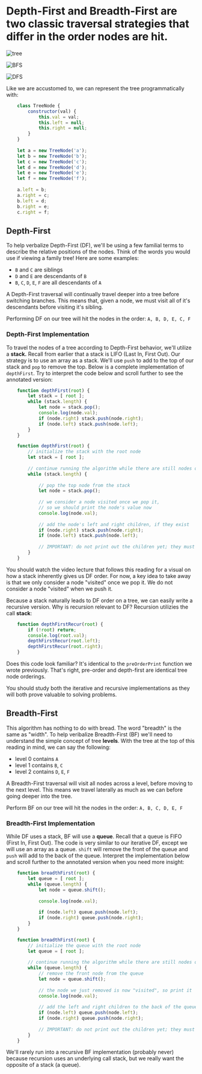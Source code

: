 # **Depth-First** and **Breadth-First** are two classic traversal strategies that differ in the order nodes are hit.
![tree](https://s3-us-west-1.amazonaws.com/appacademy-open-assets/data_structures_algorithms/trees/images/graph_a.png)

![BFS](https://www3.cs.stonybrook.edu/~skiena/combinatorica/animations/anim/bfs.gif)

![DFS](https://www3.cs.stonybrook.edu/~skiena/combinatorica/animations/anim/dfs.gif)

Like we are accustomed to, we can represent the tree programmatically with:

```js
    class TreeNode {
        constructor(val) {
            this.val = val;
            this.left = null;
            this.right = null;
        }
    }
    
    let a = new TreeNode('a');
    let b = new TreeNode('b');
    let c = new TreeNode('c');
    let d = new TreeNode('d');
    let e = new TreeNode('e');
    let f = new TreeNode('f');
    
    a.left = b;
    a.right = c;
    b.left = d;
    b.right = e;
    c.right = f;
```

Depth-First
-----------

To help verbalize Depth-First (DF), we'll be using a few familial terms to describe the relative positions of the nodes. Think of the words you would use if viewing a family tree! Here are some examples:

* `B` and `C` are siblings
* `D` and `E` are descendants of `B`
* `B`, `C`, `D`, `E`, `F` are all descendants of `A`

A Depth-First traversal will continually travel deeper into a tree before switching branches. This means that, given a node, we must visit all of it's descendants before visiting it's sibling.

Performing DF on our tree will hit the nodes in the order: `A, B, D, E, C, F`

### Depth-First Implementation

To travel the nodes of a tree according to Depth-First behavior, we'll utilize a **stack.** Recall from earlier that a stack is LIFO (Last In, First Out). Our strategy is to use an array as a stack. We'll use `push` to add to the top of our stack and `pop` to remove the top. Below is a complete implementation of `depthFirst`. Try to interpret the code below and scroll further to see the annotated version:

```js
    function depthFirst(root) {
        let stack = [ root ];
        while (stack.length) {
            let node = stack.pop();
            console.log(node.val);
            if (node.right) stack.push(node.right);
            if (node.left) stack.push(node.left);
        }
    }

    function depthFirst(root) {
        // initialize the stack with the root node
        let stack = [ root ];
    
        // continue running the algorithm while there are still nodes on the stack
        while (stack.length) {
    
            // pop the top node from the stack
            let node = stack.pop();
    
            // we consider a node visited once we pop it,
            // so we should print the node's value now
            console.log(node.val);
    
            // add the node's left and right children, if they exist
            if (node.right) stack.push(node.right);
            if (node.left) stack.push(node.left);
    
            // IMPORTANT: do not print out the children yet; they must wait their turn to be popped first
        }
    }
```

You should watch the video lecture that follows this reading for a visual on how a stack inherently gives us DF order. For now, a key idea to take away is that we only consider a node "visited" once we pop it. We do not consider a node "visited" when we push it.

Because a stack naturally leads to DF order on a tree, we can easily write a recursive version. Why is recursion relevant to DF? Recursion utilizies the call **stack**:

```js
    function depthFirstRecur(root) {
        if (!root) return;
        console.log(root.val);
        depthFirstRecur(root.left);
        depthFirstRecur(root.right);
    }
```

Does this code look familiar? It's identical to the `preOrderPrint` function we wrote previously. That's right, pre-order and depth-first are identical tree node orderings.

You should study both the iterative and recursive implementations as they will both prove valuable to solving problems.

Breadth-First
-------------

This algorithm has nothing to do with bread. The word "breadth" is the same as "width". To help veribalize Breadth-First (BF) we'll need to understand the simple concept of tree **levels**. With the tree at the top of this reading in mind, we can say the following:

* level 0 contains `A`
* level 1 contains `B`, `C`
* level 2 contains `D`, `E`, `F`

A Breadth-First traversal will visit all nodes across a level, before moving to the next level. This means we travel laterally as much as we can before going deeper into the tree.

Perform BF on our tree will hit the nodes in the order: `A, B, C, D, E, F`

### Breadth-First Implementation

While DF uses a stack, BF will use a **queue**. Recall that a queue is FIFO (First In, First Out). The code is very similar to our iterative DF, except we will use an array as a queue. `shift` will remove the front of the queue and `push` will add to the back of the queue. Interpret the implementation below and scroll further to the annotated version when you need more insight:

```js
    function breadthFirst(root) {
        let queue = [ root ];
        while (queue.length) {
            let node = queue.shift();
    
            console.log(node.val);
    
            if (node.left) queue.push(node.left);
            if (node.right) queue.push(node.right);
        }
    }

    function breadthFirst(root) {
        // initialize the queue with the root node
        let queue = [ root ];
    
        // continue running the algorithm while there are still nodes on the queue
        while (queue.length) {
            // remove the front node from the queue
            let node = queue.shift();
    
            // the node we just removed is now "visited", so print it
            console.log(node.val);
    
            // add the left and right children to the back of the queue, if they exist
            if (node.left) queue.push(node.left);
            if (node.right) queue.push(node.right);
    
            // IMPORTANT: do not print out the children yet; they must wait their turn to exit the front of the queue first
        }
    }
```

We'll rarely run into a recursive BF implementation (probably never) because recursion uses an underlying call stack, but we really want the opposite of a stack (a queue).
